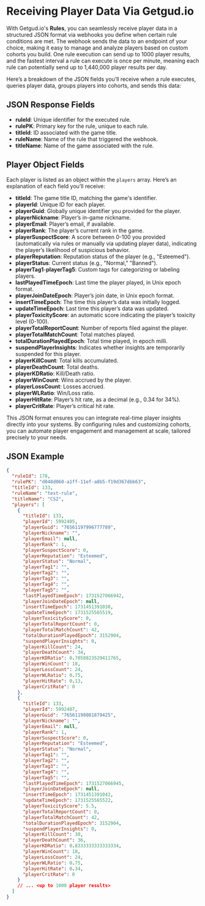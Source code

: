 # Receiving Player Data Via Getgud.io

With Getgud.io's **Rules**, you can seamlessly receive player data in a structured JSON format via webhooks you define when certain rule conditions are met. The webhook sends the data to an endpoint of your choice, making it easy to manage and analyze players based on custom cohorts you build. One rule execution can send up to 1000 player results, and the fastest interval a rule can execute is once per minute, meaning each rule can potentially send up to 1,440,000 player results per day.

Here’s a breakdown of the JSON fields you’ll receive when a rule executes, queries player data, groups players into cohorts, and sends this data:

## JSON Response Fields

- **ruleId**: Unique identifier for the executed rule.
- **rulePK**: Primary key for the rule, unique to each rule.
- **titleId**: ID associated with the game title.
- **ruleName**: Name of the rule that triggered the webhook.
- **titleName**: Name of the game associated with the rule.

## Player Object Fields

Each player is listed as an object within the `players` array. Here’s an explanation of each field you’ll receive:

- **titleId**: The game title ID, matching the game's identifier.
- **playerId**: Unique ID for each player.
- **playerGuid**: Globally unique identifier you provided for the player.
- **playerNickname**: Player’s in-game nickname.
- **playerEmail**: Player’s email, if available.
- **playerRank**: The player’s current rank in the game.
- **playerSuspectScore**: A score between 0-100 you provided (automatically via rules or manually via updating player data), indicating the player’s likelihood of suspicious behavior.
- **playerReputation**: Reputation status of the player (e.g., "Esteemed").
- **playerStatus**: Current status (e.g., "Normal," "Banned").
- **playerTag1**-**playerTag5**: Custom tags for categorizing or labeling players.
- **lastPlayedTimeEpoch**: Last time the player played, in Unix epoch format.
- **playerJoinDateEpoch**: Player’s join date, in Unix epoch format.
- **insertTimeEpoch**: The time this player’s data was initially logged.
- **updateTimeEpoch**: Last time this player’s data was updated.
- **playerToxicityScore**: an automatic score indicating the player’s toxicity level (0-100).
- **playerTotalReportCount**: Number of reports filed against the player.
- **playerTotalMatchCount**: Total matches played.
- **totalDurationPlayedEpoch**: Total time played, in epoch milli.
- **suspendPlayerInsights**: Indicates whether insights are temporarily suspended for this player.
- **playerKillCount**: Total kills accumulated.
- **playerDeathCount**: Total deaths.
- **playerKDRatio**: Kill/Death ratio.
- **playerWinCount**: Wins accrued by the player.
- **playerLossCount**: Losses accrued.
- **playerWLRatio**: Win/Loss ratio.
- **playerHitRate**: Player’s hit rate, as a decimal (e.g., 0.34 for 34%).
- **playerCritRate**: Player’s critical hit rate.

This JSON format ensures you can integrate real-time player insights directly into your systems. By configuring rules and customizing cohorts, you can automate player engagement and management at scale, tailored precisely to your needs.

## JSON Example

```json
{
  "ruleId": 178,
  "rulePK": "d048d060-a1ff-11ef-a8b5-f19d367dbb63",
  "titleId": 133,
  "ruleName": "test-rule",
  "titleName": "CS2",
  "players": [
    {
      "titleId": 133,
      "playerId": 5992405,
      "playerGuid": "76561197996777789",
      "playerNickname": "",
      "playerEmail": null,
      "playerRank": 1,
      "playerSuspectScore": 0,
      "playerReputation": "Esteemed",
      "playerStatus": "Normal",
      "playerTag1": "",
      "playerTag2": "",
      "playerTag3": "",
      "playerTag4": "",
      "playerTag5": "",
      "lastPlayedTimeEpoch": 1731527066942,
      "playerJoinDateEpoch": null,
      "insertTimeEpoch": 1731451391038,
      "updateTimeEpoch": 1731525565519,
      "playerToxicityScore": 0,
      "playerTotalReportCount": 0,
      "playerTotalMatchCount": 42,
      "totalDurationPlayedEpoch": 3152904,
      "suspendPlayerInsights": 0,
      "playerKillCount": 24,
      "playerDeathCount": 34,
      "playerKDRatio": 0.7058823529411765,
      "playerWinCount": 18,
      "playerLossCount": 24,
      "playerWLRatio": 0.75,
      "playerHitRate": 0.13,
      "playerCritRate": 0
    },
    {
      "titleId": 133,
      "playerId": 5992407,
      "playerGuid": "76561198081879425",
      "playerNickname": "",
      "playerEmail": null,
      "playerRank": 1,
      "playerSuspectScore": 0,
      "playerReputation": "Esteemed",
      "playerStatus": "Normal",
      "playerTag1": "",
      "playerTag2": "",
      "playerTag3": "",
      "playerTag4": "",
      "playerTag5": "",
      "lastPlayedTimeEpoch": 1731527066945,
      "playerJoinDateEpoch": null,
      "insertTimeEpoch": 1731451391042,
      "updateTimeEpoch": 1731525565522,
      "playerToxicityScore": 5.5,
      "playerTotalReportCount": 0,
      "playerTotalMatchCount": 42,
      "totalDurationPlayedEpoch": 3152904,
      "suspendPlayerInsights": 0,
      "playerKillCount": 30,
      "playerDeathCount": 36,
      "playerKDRatio": 0.8333333333333334,
      "playerWinCount": 18,
      "playerLossCount": 24,
      "playerWLRatio": 0.75,
      "playerHitRate": 0.34,
      "playerCritRate": 0
    }
    // ... <up to 1000 player results>
  ]
}
